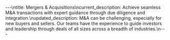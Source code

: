 ---\ntitle: Mergers & Acquisitions\ncurrent_description: Achieve seamless M&A transactions with expert guidance through due diligence and integration.\nupdated_description: M&A can be challenging, especially for new buyers and sellers. Our teams have the experience to guide investors and leadership through deals of all sizes across a breadth of industries.\n---
